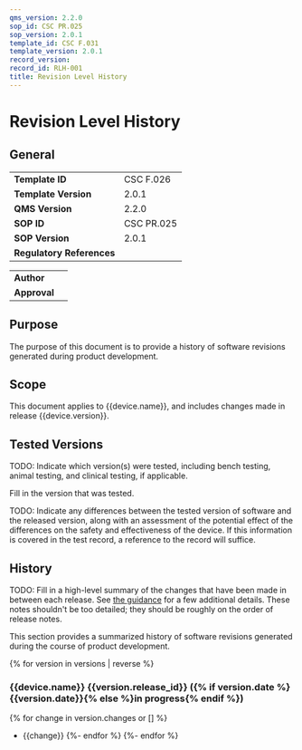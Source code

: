```yaml
---
qms_version: 2.2.0
sop_id: CSC PR.025
sop_version: 2.0.1
template_id: CSC F.031
template_version: 2.0.1
record_version:
record_id: RLH-001
title: Revision Level History
---
```


# Revision Level History 

## General

|                           |              |
|---------------------------|--------------|
| **Template ID**           | CSC F.026    | 
| **Template Version**      | 2.0.1        |
| **QMS Version**           | 2.2.0        |
| **SOP ID**                | CSC PR.025   |
| **SOP Version**           | 2.0.1        |
| **Regulatory References** |              |

|              |              |
|--------------|--------------|
| **Author**   |              |
| **Approval** |              |

## Purpose

The purpose of this document is to provide a history of software revisions generated during product development.


## Scope

This document applies to {{device.name}}, and includes changes made in release {{device.version}}.

## Tested Versions

TODO: Indicate which version(s) were tested, including bench testing, animal testing, and clinical testing, if applicable.

Fill in the version that was tested.

TODO: Indicate any differences between the tested version of software and the released version, along with an assessment
of the potential effect of the differences on the safety and effectiveness of the device. If this information is covered
in the test record, a reference to the record will suffice.

## History

TODO: Fill in a high-level summary of the changes that have been made in between each release. 
See [the guidance](https://innolitics.com/articles/premarket-submissions-for-device-software-functions/#i-revision-level-history) 
for a few additional details. These notes shouldn't be too detailed; they should be roughly on the order of release notes.

This section provides a summarized history of software revisions generated during the course of product development.

{% for version in versions | reverse %}
### {{device.name}} {{version.release_id}} ({% if version.date %}{{version.date}}{% else %}in progress{% endif %})
{% for change in version.changes or [] %}
- {{change}}
{%- endfor %}
{%- endfor %}